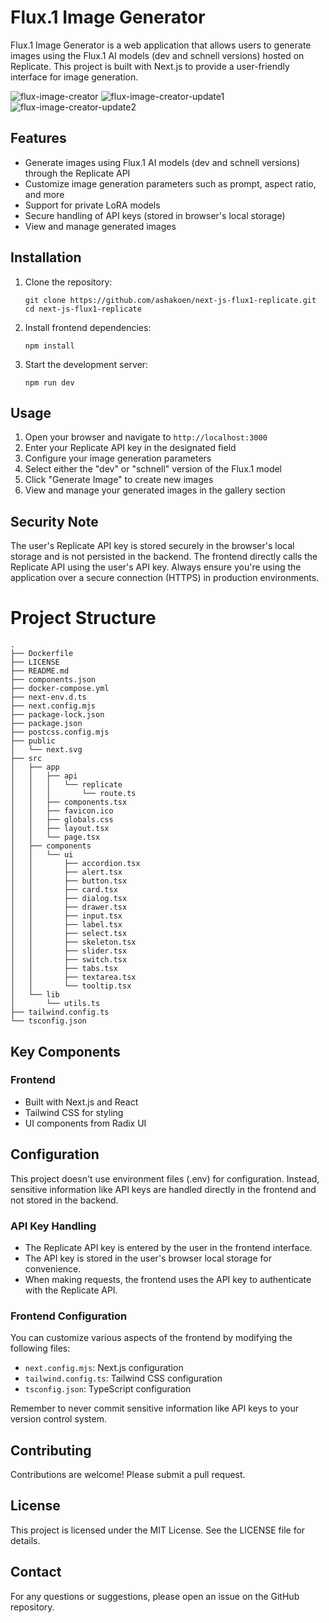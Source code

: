 # Flux.1 Image Generator

Flux.1 Image Generator is a web application that allows users to generate images using the Flux.1 AI models (dev and schnell versions) hosted on Replicate. This project is built with Next.js to provide a user-friendly interface for image generation.

![flux-image-creator](public/flux-image-creator.png)
![flux-image-creator-update1](public/ashakoen-flux-image-creator-updates-101324-1.png)
![flux-image-creator-update2](public/ashakoen-flux-image-creator-updates-101324-2.png)

## Features

- Generate images using Flux.1 AI models (dev and schnell versions) through the Replicate API
- Customize image generation parameters such as prompt, aspect ratio, and more
- Support for private LoRA models
- Secure handling of API keys (stored in browser's local storage)
- View and manage generated images

## Installation

1. Clone the repository:
   ```
   git clone https://github.com/ashakoen/next-js-flux1-replicate.git
   cd next-js-flux1-replicate
   ```

2. Install frontend dependencies:
   ```
   npm install
   ```

3. Start the development server:
   ```
   npm run dev
   ```

## Usage

1. Open your browser and navigate to ``` http://localhost:3000 ```
2. Enter your Replicate API key in the designated field
3. Configure your image generation parameters
4. Select either the "dev" or "schnell" version of the Flux.1 model
5. Click "Generate Image" to create new images
6. View and manage your generated images in the gallery section

## Security Note

The user's Replicate API key is stored securely in the browser's local storage and is not persisted in the backend. The frontend directly calls the Replicate API using the user's API key. Always ensure you're using the application over a secure connection (HTTPS) in production environments.

# Project Structure

```
.
├── Dockerfile
├── LICENSE
├── README.md
├── components.json
├── docker-compose.yml
├── next-env.d.ts
├── next.config.mjs
├── package-lock.json
├── package.json
├── postcss.config.mjs
├── public
│   └── next.svg
├── src
│   ├── app
│   │   ├── api
│   │   │   └── replicate
│   │   │       └── route.ts
│   │   ├── components.tsx
│   │   ├── favicon.ico
│   │   ├── globals.css
│   │   ├── layout.tsx
│   │   └── page.tsx
│   ├── components
│   │   └── ui
│   │       ├── accordion.tsx
│   │       ├── alert.tsx
│   │       ├── button.tsx
│   │       ├── card.tsx
│   │       ├── dialog.tsx
│   │       ├── drawer.tsx
│   │       ├── input.tsx
│   │       ├── label.tsx
│   │       ├── select.tsx
│   │       ├── skeleton.tsx
│   │       ├── slider.tsx
│   │       ├── switch.tsx
│   │       ├── tabs.tsx
│   │       ├── textarea.tsx
│   │       └── tooltip.tsx
│   └── lib
│       └── utils.ts
├── tailwind.config.ts
└── tsconfig.json
```

## Key Components

### Frontend

- Built with Next.js and React
- Tailwind CSS for styling
- UI components from Radix UI

## Configuration

This project doesn't use environment files (.env) for configuration. Instead, sensitive information like API keys are handled directly in the frontend and not stored in the backend.

### API Key Handling

- The Replicate API key is entered by the user in the frontend interface.
- The API key is stored in the user's browser local storage for convenience.
- When making requests, the frontend uses the API key to authenticate with the Replicate API.

### Frontend Configuration

You can customize various aspects of the frontend by modifying the following files:

- `next.config.mjs`: Next.js configuration
- `tailwind.config.ts`: Tailwind CSS configuration
- `tsconfig.json`: TypeScript configuration

Remember to never commit sensitive information like API keys to your version control system.

## Contributing

Contributions are welcome! Please submit a pull request.

## License

This project is licensed under the MIT License. See the LICENSE file for details.

## Contact

For any questions or suggestions, please open an issue on the GitHub repository.